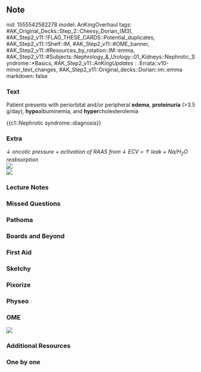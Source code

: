 ## Note
nid: 1555542582278
model: AnKingOverhaul
tags: #AK_Original_Decks::Step_2::Cheesy_Dorian_(M3), #AK_Step2_v11::!FLAG_THESE_CARDS::Potential_duplicates, #AK_Step2_v11::!Shelf::IM, #AK_Step2_v11::#OME_banner, #AK_Step2_v11::#Resources_by_rotation::IM::emma, #AK_Step2_v11::#Subjects::Nephrology_&_Urology::01_Kidneys::Nephrotic_Syndrome::*Basics, #AK_Step2_v11::$AnKingUpdates::$Errata::v10-minor_text_changes, #AK_Step2_v11::Original_decks::Dorian::im::emma
markdown: false

### Text
Patient presents with periorbital and/or peripheral <b>edema</b>,
<b>proteinuria</b> (>3.5 g/day), <b>hypo</b>albuminemia, and
<b>hyper</b>cholesterolemia
<div>
  {{c1::Nephrotic syndrome::diagnosis}}
</div>

### Extra
<div>
  <i>↓ oncotic pressure + activation of RAAS from ↓ ECV = ↑ leak +
  Na/H<sub>2</sub>O reabsorption</i>
</div>
<div></div>
<div>
  <i><img src="paste-1645041193844737.jpg"></i>
</div>
<div>
  <i><img src="paste-3231035177304065.jpg"></i>
</div>

### Lecture Notes


### Missed Questions


### Pathoma


### Boards and Beyond


### First Aid


### Sketchy


### Pixorize


### Physeo


### OME
<div class="ome-widget">
  <a href="https://onlinemeded.org?ref=anki"><img src=
  "_OME_AnkiFlashcards_General_7.png"></a>
</div>

### Additional Resources


### One by one

